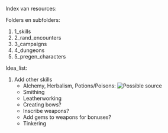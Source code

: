 Index van resources:

Folders en subfolders:

1. 1_skills
2. 2_rand_encounters
3. 3_campaigns
4. 4_dungeons
5. 5_pregen_characters


Idea_list:

1.	Add other skills
	-	Alchemy, Herbalism, Potions/Poisons: ![Possible source](https://www.gmbinder.com/share/-L7N3qQqUZNNLIeVT5Zx)
	-	Smithing
	-	Leatherworking
	-	Creating bows?
	-	Inscribe weapons?
	-	Add gems to weapons for bonuses?
	-	Tinkering


